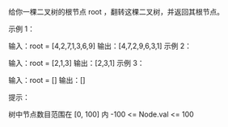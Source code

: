 给你一棵二叉树的根节点 root ，翻转这棵二叉树，并返回其根节点。

示例 1：

输入：root = [4,2,7,1,3,6,9]
输出：[4,7,2,9,6,3,1]
示例 2：

输入：root = [2,1,3]
输出：[2,3,1]
示例 3：

输入：root = []
输出：[]

提示：

树中节点数目范围在 [0, 100] 内
-100 <= Node.val <= 100
